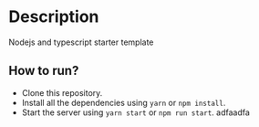 # Description

Nodejs and typescript starter template

## How to run?

- Clone this repository.
- Install all the dependencies using `yarn` or `npm install`.
- Start the server using `yarn start` or `npm run start`.
adfaadfa
<!-- Updated on 2025-07-12 10:55:10 -->

<!-- Updated on 2025-07-12 11:53:05 -->

<!-- Updated on 2025-07-13 10:59:59 -->

<!-- Updated on 2025-07-13 11:10:18 -->

<!-- Updated on 2025-07-13 11:31:01 -->

<!-- Updated on 2025-07-13 12:40:46 -->

<!-- Updated on 2025-07-13 12:44:22 -->

<!-- Updated on 2025-07-13 12:46:51 -->

<!-- Updated on 2025-07-13 12:50:39 -->

<!-- Updated on 2025-07-13 13:27:31 -->

<!-- Updated on 2025-07-15 15:03:10 -->

<!-- Updated on 2025-07-15 15:10:33 -->

<!-- Updated on 2025-07-15 15:12:05 -->

<!-- Updated on 2025-07-15 15:15:12 -->

<!-- Updated on 2025-07-15 15:30:48 -->

<!-- Updated on 2025-07-15 15:31:31 -->

<!-- Updated on 2025-07-15 15:33:32 -->

<!-- Updated on 2025-07-15 15:34:11 -->

<!-- Updated on 2025-07-15 15:41:32 -->

<!-- Updated on 2025-07-15 15:42:18 -->
